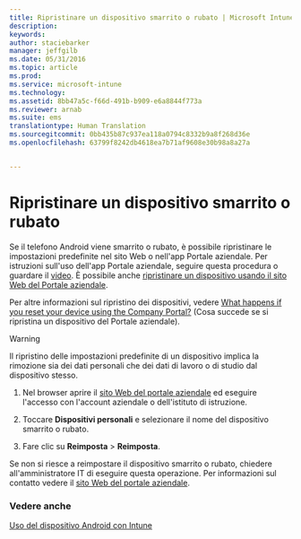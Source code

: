```yaml
---
title: Ripristinare un dispositivo smarrito o rubato | Microsoft Intune
description: 
keywords: 
author: staciebarker
manager: jeffgilb
ms.date: 05/31/2016
ms.topic: article
ms.prod: 
ms.service: microsoft-intune
ms.technology: 
ms.assetid: 8bb47a5c-f66d-491b-b909-e6a8844f773a
ms.reviewer: arnab
ms.suite: ems
translationtype: Human Translation
ms.sourcegitcommit: 0bb435b87c937ea118a0794c8332b9a8f268d36e
ms.openlocfilehash: 63799f8242db4618ea7b71af9608e30b98a8a27a


---
```



# Ripristinare un dispositivo smarrito o rubato

Se il telefono Android viene smarrito o rubato, è possibile ripristinare le impostazioni predefinite nel sito Web o nell'app Portale aziendale. Per istruzioni sull'uso dell'app Portale aziendale, seguire questa procedura o guardare il [video](http://aka.ms/ly1x17). È possibile anche [ripristinare un dispositivo usando il sito Web del Portale aziendale](reset-your-device-cpwebsite.md).

Per altre informazioni sul ripristino dei dispositivi, vedere [What happens if you reset your device using the Company Portal?](what-happens-if-you-reset-your-device-using-the-company-portal-android.md) (Cosa succede se si ripristina un dispositivo del Portale aziendale).

> [!WARNING] 
> Il ripristino delle impostazioni predefinite di un dispositivo implica la rimozione sia dei dati personali che dei dati di lavoro o di studio dal dispositivo stesso.

1.  Nel browser aprire il [sito Web del portale aziendale](http://portal.manage.microsoft.com) ed eseguire l'accesso con l'account aziendale o dell'istituto di istruzione.

2.  Toccare **Dispositivi personali** e selezionare il nome del dispositivo smarrito o rubato.

3.  Fare clic su **Reimposta** &gt; **Reimposta**.

Se non si riesce a reimpostare il dispositivo smarrito o rubato, chiedere all'amministratore IT di eseguire questa operazione. Per informazioni sul contatto vedere il [sito Web del portale aziendale](http://portal.manage.microsoft.com).

### Vedere anche
[Uso del dispositivo Android con Intune](using-your-android-device-with-intune.md)




<!--HONumber=Jun16_HO4-->


